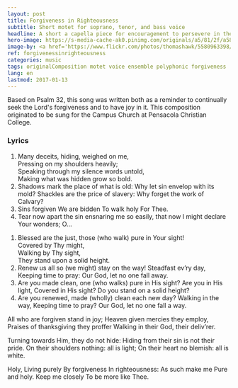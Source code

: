 ```yaml
---
layout: post
title: Forgiveness in Righteousness
subtitle: Short motet for soprano, tenor, and bass voice
headline: A short a capella piece for encouragement to persevere in the Lord and surmount sin
hero-image: https://s-media-cache-ak0.pinimg.com/originals/a5/81/2f/a5812f21cce534435c89b89253371f8d.jpg
image-by: <a href='https://www.flickr.com/photos/thomashawk/5580963398/in/photolist-9vaTYS-dUY3bQ-aQx4op-yRNaGs-kT3Rr7-kT3NxS-yRNf6Y-s46Z1y-wWPJmQ-kT2eHg-rPK5ff-kT24yD-kT2akD-kT1Cpv-qzQZBc-zweZAu-rwUJqZ-53uaUo-qvr5y-8FH3DA-ad9iNq-91S7Ey-8Qcmbr-5WdGS3-e5v2Jg-e5AFzQ-qCvH2G-8ej7Gj-JW2sQ-e5v474-7yuPBd-gQFUD-8Drmqh-fBHK7A-qxmhoG-9ErYFo-eD4YUL-7UfG4U-nRe8kq-f591H9-dYzqUZ-rmrmfV-c1C3rb-8dKerm-oV7tHR-a21HtQ-aYfzBZ-bbnZvk-dBjE43-iQh3Hd' target='_new'>Whose God</a> by <a href='https://www.flickr.com/photos/thomashawk/' target='_new' >Thomas Hawk</a> under <a href='https://creativecommons.org/licenses/by-nc/2.0/' target='_new'>Attribution-NonCommercial 2.0 Generic</a>
ref: forgivenessinrighteousness
categories: music
tags: originalComposition motet voice ensemble polyphonic forgiveness
lang: en
lastmod: 2017-01-13
---
```

Based on Psalm 32, this song was written both as a reminder to continually seek the Lord's forgiveness and to have joy in it. This composition originated to be sung for the Campus Church at Pensacola Christian College. 

<h3>Lyrics</h3>
<ol class="composition-lyrics">
<li>Many deceits, hiding, weighed on me,
<br />Pressing on my shoulders heavily;
<br />Speaking through my silence words untold,
<br />Making what was hidden grow so bold.</li>

<li>Shadows mark the place of what is old:
Why let sin envelop with its mold?
Shackles are the price of slavery:
Why forget the work of Calvary?</li>

<li>Sins forgiven
We are bidden
To walk holy
For Thee.</li>

<li>Tear now apart the sin ensnaring me so easily, that now I might declare Your wonders; O...</li>
</ol>

<ol class="composition-lyrics">
<li>Blessed are the just, those (who walk) pure in Your sight!
<br />Covered by Thy might,
<br />Walking by Thy sight,
<br />They stand upon a solid height.</li>

<li>Renew us all so (we might) stay on the way!
Steadfast ev’ry day,
Keeping time to pray:
Our God, let no one fall away.</li>

<li>Are you made clean, one (who walks) pure in His sight?
Are you in His light,
Covered in His sight?
Do you stand on a solid height?</li>

<li>Are you renewed, made (wholly) clean each new day?
Walking in the way,
Keeping time to pray?
Our God, let no one fall a way.</li>
</ol>

All who are forgiven stand in joy;
Heaven given mercies they employ,
Praises of thanksgiving they proffer
Walking in their God, their deliv’rer.

Turning towards Him, they do not hide:
Hiding from their sin is not their pride.
On their shoulders nothing: all is light;
On their heart no blemish: all is white.

Holy, 
Living purely
By forgiveness
In righteousness:
As such make me
Pure and holy.
Keep me closely
To be more like Thee.
